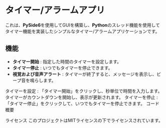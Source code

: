 # タイマー/アラームアプリ

これは、**PySide6**を使用してGUIを構築し、**Python**のスレッド機能を使用してタイマー機能を実装したシンプルなタイマー/アラームアプリケーションです。

## 機能

- **タイマー開始** : 指定した時間のタイマーを設定します。
- **タイマー停止** : いつでもタイマーを停止できます。
- **視覚および音声アラート** : タイマーが終了すると、メッセージを表示し、ビープ音を鳴らします。

タイマーを設定 :
「タイマー開始」をクリックし、秒単位で時間を入力します。
タイマーがカウントダウンを開始し、表示が更新されます。
タイマーを停止 :
「タイマー停止」をクリックして、いつでもタイマーを停止できます。
コード概要

ライセンス
このプロジェクトはMITライセンスの下でライセンスされています。